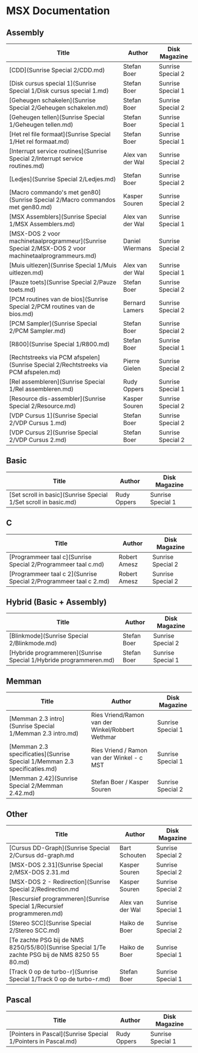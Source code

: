 # MSX Documentation

## Assembly

| Title        | Author           | Disk Magazine |
| ---          | ---             | ---          |
| [CDD](Sunrise Special 2/CDD.md) | Stefan Boer | Sunrise Special 2 |
| [Disk cursus special 1](Sunrise Special 1/Disk cursus special 1.md) | Stefan Boer | Sunrise Special 1 |
| [Geheugen schakelen](Sunrise Special 2/Geheugen schakelen.md) | Stefan Boer | Sunrise Special 2 |
| [Geheugen tellen](Sunrise Special 1/Geheugen tellen.md) | Stefan Boer | Sunrise Special 1 |
| [Het rel file formaat](Sunrise Special 1/Het rel formaat.md) | Stefan Boer | Sunrise Special 1 |
| [Interrupt service routines](Sunrise Special 2/Interrupt service routines.md) | Alex van der Wal | Sunrise Special 2 |
| [Ledjes](Sunrise Special 2/Ledjes.md) | Stefan Boer | Sunrise Special 2 |
| [Macro commando's met gen80](Sunrise Special 2/Macro commandos met gen80.md) | Kasper Souren | Sunrise Special 2 |
| [MSX Assemblers](Sunrise Special 1/MSX Assemblers.md) | Alex van der Wal | Sunrise Special 1 |
| [MSX-DOS 2 voor machinetaalprogrammeur](Sunrise Special 2/MSX-DOS 2 voor machinetaalprogrammeurs.md) | Daniel Wiermans | Sunrise Special 2 |
| [Muis uitlezen](Sunrise Special 1/Muis uitlezen.md) | Alex van der Wal | Sunrise Special 1 |
| [Pauze toets](Sunrise Special 2/Pauze toets.md) | Stefan Boer | Sunrise Special 2 |
| [PCM routines van de bios](Sunrise Special 2/PCM routines van de bios.md) | Bernard Lamers | Sunrise Special 2 |
| [PCM Sampler](Sunrise Special 2/PCM Sampler.md) | Stefan Boer | Sunrise Special 2 |
| [R800](Sunrise Special 1/R800.md) | Stefan Boer | Sunrise Special 1 |
| [Rechtstreeks via PCM afspelen](Sunrise Special 2/Rechtstreeks via PCM afspelen.md) | Pierre Gielen | Sunrise Special 2 |
| [Rel assembleren](Sunrise Special 1/Rel assembleren.md) | Rudy Oppers | Sunrise Special 1 |
| [Resource dis-assembler](Sunrise Special 2/Resource.md) | Kasper Souren | Sunrise Special 2 |
| [VDP Cursus 1](Sunrise Special 2/VDP Cursus 1.md) | Stefan Boer | Sunrise Special 2 |
| [VDP Cursus 2](Sunrise Special 2/VDP Cursus 2.md) | Stefan Boer | Sunrise Special 2 |

## Basic

| Title        | Author           | Disk Magazine |
| ---          | ---              | ---          |
| [Set scroll in basic](Sunrise Special 1/Set scroll in basic.md) | Rudy Oppers | Sunrise Special 1 |

## C
| Title        | Author           | Disk Magazine |
| ---          | ---             | ---          |
| [Programmeer taal c](Sunrise Special 2/Programmeer taal c.md) | Robert Amesz | Sunrise Special 2 |
| [Programmeer taal c 2](Sunrise Special 2/Programmeer taal c 2.md) | Robert Amesz | Sunrise Special 2 |


## Hybrid (Basic + Assembly)

| Title        | Author           | Disk Magazine |
| ---          | ---             | ---          |
| [Blinkmode](Sunrise Special 2/Blinkmode.md) | Stefan Boer | Sunrise Special 2 |
| [Hybride programmeren](Sunrise Special 1/Hybride programmeren.md) | Stefan Boer | Sunrise Special 1 |

## Memman

| Title        | Author           | Disk Magazine |
| ---          | ---              | ---          |
| [Memman 2.3 intro](Sunrise Special 1/Memman 2.3 intro.md) | Ries Vriend/Ramon van der Winkel/Robbert Wethmar | Sunrise Special 1 |
| [Memman 2.3 specificaties](Sunrise Special 1/Memman 2.3 specificaties.md) | Ries Vriend / Ramon van der Winkel - c  MST | Sunrise Special 1 |
| [Memman 2.42](Sunrise Special 2/Memman 2.42.md) |  Stefan Boer / Kasper Souren | Sunrise Special 2 |

## Other

| Title        | Author           | Disk Magazine |
| ---          | ---              | ---          |
| [Cursus DD-Graph](Sunrise Special 2/Cursus dd-graph.md | Bart Schouten | Sunrise Special 2 |
| [MSX-DOS 2.31](Sunrise Special 2/MSX-DOS 2.31.md | Kasper Souren | Sunrise Special 2 |
| [MSX-DOS 2 - Redirection](Sunrise Special 2/Redirection.md | Kasper Souren | Sunrise Special 2 |
| [Rescursief programmeren](Sunrise Special 1/Recursief programmeren.md) | Alex van der Wal | Sunrise Special 1 |
| [Stereo SCC](Sunrise Special 2/Stereo SCC.md) | Haiko de Boer | Sunrise Special 2 |
| [Te zachte PSG bij de NMS 8250/55/80](Sunrise Special 1/Te zachte PSG bij de NMS 8250 55 80.md) | Haiko de Boer | Sunrise Special 1 |
| [Track 0 op de turbo-r](Sunrise Special 1/Track 0 op de turbo-r.md) | Stefan Boer | Sunrise Special 1 |

## Pascal

| Title        | Author           | Disk Magazine |
| ---          | ---              | ---          |
| [Pointers in Pascal](Sunrise Special 1/Pointers in Pascal.md) | Rudy Oppers | Sunrise Special 1 |

